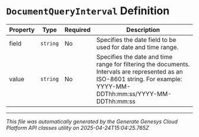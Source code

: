 # `DocumentQueryInterval` Definition

| Property | Type | Required | Description |
|----------|------|----------|-------------|
| field | `string` | No | Specifies the date field to be used for date and time range. |
| value | `string` | No | Specifies the date and time range for filtering the documents. Intervals are represented as an ISO-8601 string. For example: YYYY-MM-DDThh:mm:ss/YYYY-MM-DDThh:mm:ss |

---

*This file was automatically generated by the Generate Genesys Cloud Platform API classes utility on 2025-04-24T15:04:25.765Z*